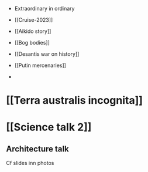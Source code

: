 - Extraordinary in ordinary
- [[Cruise-2023]]

- [[Aikido story]]
- [[Bog bodies]]
- [[Desantis war on history]]
- [[Putin mercenaries]]
- 

# [[Terra australis incognita]]
# [[Science talk 2]]
## Architecture talk
Cf slides inn photos
